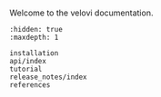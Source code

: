 ```{include} ../README.md

```

Welcome to the velovi documentation.

```{toctree}
:hidden: true
:maxdepth: 1

installation
api/index
tutorial
release_notes/index
references
```

